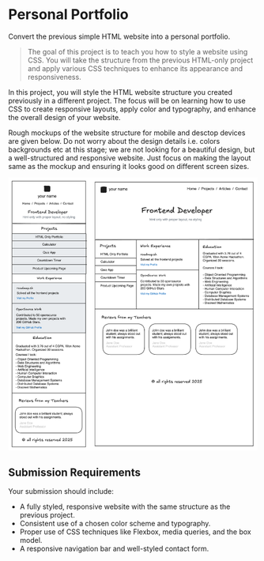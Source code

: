 # Personal Portfolio
Convert the previous simple HTML website into a personal portfolio.

> The goal of this project is to teach you how to style a website using CSS. You will take the structure from the previous HTML-only project and apply various CSS techniques to enhance its appearance and responsiveness.

In this project, you will style the HTML website structure you created previously in a different project. The focus will be on learning how to use CSS to create responsive layouts, apply color and typography, and enhance the overall design of your website.

Rough mockups of the website structure for mobile and desctop devices are given below. Do not worry about the design details i.e. colors backgrounds etc at this stage; we are not looking for a beautiful design, but a well-structured and responsive website. Just focus on making the layout same as the mockup and ensuring it looks good on different screen sizes.

<img src="img/portfolio-template-example.webp"/>

## Submission Requirements

Your submission should include:

+ A fully styled, responsive website with the same structure as the previous project.
+ Consistent use of a chosen color scheme and typography.
+ Proper use of CSS techniques like Flexbox, media queries, and the box model.
+ A responsive navigation bar and well-styled contact form.